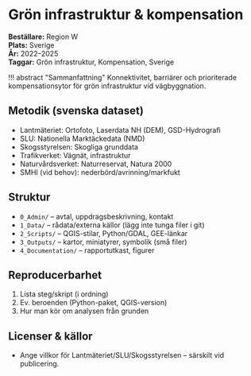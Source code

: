 # Grön infrastruktur & kompensation

**Beställare:** Region W  
**Plats:** Sverige  
**År:** 2022–2025  
**Taggar:** Grön infrastruktur, Kompensation, Sverige

!!! abstract "Sammanfattning"
    Konnektivitet, barriärer och prioriterade kompensationsytor för grön infrastruktur vid vägbyggnation.

## Metodik (svenska dataset)
- Lantmäteriet: Ortofoto, Laserdata NH (DEM), GSD-Hydrografi
- SLU: Nationella Marktäckedata (NMD)
- Skogsstyrelsen: Skogliga grunddata
- Trafikverket: Vägnät, infrastruktur
- Naturvårdsverket: Naturreservat, Natura 2000
- SMHI (vid behov): nederbörd/avrinning/markfukt

## Struktur
- `0_Admin/` – avtal, uppdragsbeskrivning, kontakt
- `1_Data/` – rådata/externa källor (lägg inte tunga filer i git)
- `2_Scripts/` – QGIS-stilar, Python/GDAL, GEE-länkar
- `3_Outputs/` – kartor, miniatyrer, symbolik (små filer)
- `4_Documentation/` – rapportutkast, figurer

## Reproducerbarhet
1. Lista steg/skript (i ordning)  
2. Ev. beroenden (Python-paket, QGIS-version)  
3. Hur man kör om analysen från grunden

## Licenser & källor
- Ange villkor för Lantmäteriet/SLU/Skogsstyrelsen – särskilt vid publicering.
